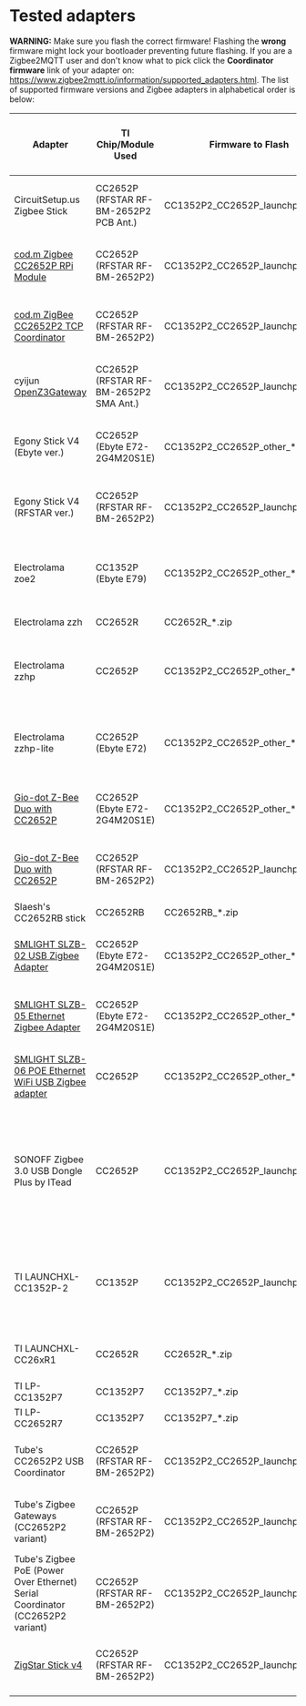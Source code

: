# Tested adapters

**WARNING:** Make sure you flash the correct firmware! Flashing the **wrong** firmware might lock your bootloader preventing future flashing. If you are a Zigbee2MQTT user and don't know what to pick click the **Coordinator firmware** link of your adapter on: https://www.zigbee2mqtt.io/information/supported_adapters.html.
The list of supported firmware versions and Zigbee adapters in alphabetical order is below:

<table>
<thead>
  <tr>
    <th>Adapter</th>
    <th>TI Chip/Module Used</th>
    <th>Firmware to Flash</th>
    <th>BSL Trigger Pin (1)</th>
    <th>Auto-BSL (2)</th>
    <th>RF Switch Control Pins (3)</th>
    <th>LED(s)</th>
    <th>Hardware Flow Control</th>
  </tr>
</thead>
<tbody>
  <tr>
    <td>CircuitSetup.us Zigbee Stick</a></td>
    <td>CC2652P<br>(RFSTAR RF-BM-2652P2 PCB Ant.)<br></td>
    <td>CC1352P2_CC2652P_launchpad_*.zip</td>
    <td>DIO_15</td>
    <td>No</td>
    <td>DIO_28: 2.4Ghz<br>DIO_29: 20dBm PA</td>
    <td>DIO_6 (Green)<br>DIO_7 (Red)<br></td>
    <td>?</td>
  </tr>
  <tr>
  <td><a href="https://github.com/codm/cc2652-raspberry-pi-module">cod.m Zigbee CC2652P RPi Module</a></td>
    <td>CC2652P<br>(RFSTAR RF-BM-2652P2)</td>
    <td>CC1352P2_CC2652P_launchpad_*.zip</td>
    <td>DIO_15</td>
    <td>No</td>
    <td>DIO_28: 2.4Ghz<br>DIO_29: 20dBm PA</td>
    <td>N/A</td>
    <td>?</td>
  </tr>
  <tr>
    <td><a href="https://github.com/codm/cc2652p2-tcp-zigbee">cod.m ZigBee CC2652P2 TCP Coordinator</a></td>
    <td>CC2652P<br>(RFSTAR RF-BM-2652P2)</td>
    <td>CC1352P2_CC2652P_launchpad_*.zip</td>
    <td>DIO_15</td>
    <td>No</td>
    <td>DIO_28: 2.4Ghz<br>DIO_29: 20dBm PA</td>
    <td>DIO_7 (Green)<br>DIO_6 (Red)<br></td>
    <td>?</td>
  </tr>
  <tr>
    <td>cyijun <a href="https://github.com/cyijun/OpenZ3Gateway">OpenZ3Gateway</a></td>
    <td>CC2652P<br>(RFSTAR RF-BM-2652P2 SMA Ant.)<br></td>
    <td>CC1352P2_CC2652P_launchpad_*.zip</td>
    <td>DIO_15</td>
    <td>No</td>
    <td>DIO_28: 2.4Ghz<br>DIO_29: 20dBm PA</td>
    <td>DIO_7 (Green)<br>DIO_6 (Red)<br></td>
    <td>?</td>
  </tr>
  <tr>
    <td>Egony Stick V4<br>(Ebyte ver.)</td>
    <td>CC2652P<br>(Ebyte E72-2G4M20S1E)</td>
    <td>CC1352P2_CC2652P_other_*.zip</td>
    <td>DIO_15</td>
    <td>Yes<br>(from Rev.2.0)</td>
    <td>DIO_5: 20dBm PA<br>DIO_6: 2.4GHz</td>
    <td>DIO_8 (Green)<br>DIO_7 (Red)<br></td>
    <td>?</td>
  </tr>
  <tr>
    <td>Egony Stick V4<br>(RFSTAR ver.)</td>
    <td>CC2652P<br>(RFSTAR RF-BM-2652P2)</td>
    <td>CC1352P2_CC2652P_launchpad_*.zip</td>
    <td>DIO_15</td>
    <td>Yes</td>
    <td>DIO_28: 2.4Ghz<br>DIO_29: 20dBm PA</td>
    <td>DIO_7 (Green)<br>DIO_6 (Red)<br></td>
    <td>?</td>
  </tr>
  <tr>
    <td>Electrolama zoe2</td>
    <td>CC1352P<br>(Ebyte E79)<br></td>
    <td>CC1352P2_CC2652P_other_*.zip</td>
    <td>DIO_15</td>
    <td>No</td>
    <td>DIO_5: 20dBm PA ??<br>DIO_6: 2.4GHz ??</td>
    <td>DIO_7 (Pink)</td>
    <td>?</td>
  </tr>
  <tr>
    <td>Electrolama zzh</td>
    <td>CC2652R</td>
    <td>CC2652R_*.zip</td>
    <td>DIO_13</td>
    <td>No</td>
    <td>N/A</td>
    <td>DIO_7 (Pink)</td>
    <td>?</td>
  </tr>
  <tr>
    <td>Electrolama zzhp</td>
    <td>CC2652P</td>
    <td>CC1352P2_CC2652P_other_*.zip</td>
    <td>DIO_15</td>
    <td>Yes</td>
    <td>DIO_5: 20dBm PA ??<br>DIO_6: 2.4GHz ??</td>
    <td>DIO_7 (Pink)</td>
    <td>?</td>
  </tr>
  <tr>
    <td>Electrolama zzhp-lite</td>
    <td>CC2652P<br>(Ebyte E72)<br></td>
    <td>CC1352P2_CC2652P_other_*.zip</td>
    <td>DIO_15</td>
    <td>Yes</td>
    <td>DIO_5: 20dBm PA ??<br>DIO_6: 2.4GHz ??<br></td>
    <td>DIO_7 (Pink)</td>
    <td>?</td>
  </tr>
  <tr>
    <td><a href="https://github.com/Gio-dot/Z-Bee-Duo">Gio-dot Z-Bee Duo with CC2652P</a></td>
    <td>CC2652P<br>(Ebyte E72-2G4M20S1E)</td>
    <td>CC1352P2_CC2652P_other_*.zip</td>
    <td>DIO_15</td>
    <td>Yes<br>(from Rev.2.0)</td>
    <td>DIO_5: 20dBm PA<br>DIO_6: 2.4GHz</td>
    <td>DIO_8 (Green)<br>DIO_7 (Red)<br></td>
    <td>?</td>
  </tr>
  <tr>
    <td><a href="https://github.com/Gio-dot/Z-Bee-Duo">Gio-dot Z-Bee Duo with CC2652P</a></td>
    <td>CC2652P<br>(RFSTAR RF-BM-2652P2)<br></td>
    <td>CC1352P2_CC2652P_launchpad_*.zip</td>
    <td>DIO_15</td>
    <td>Yes</td>
    <td>DIO_28: 2.4Ghz<br>DIO_29: 20dBm PA</td>
    <td>DIO_7 (Green)<br>DIO_6 (Red)<br></td>
    <td>?</td>
  </tr>
  <tr>
    <td>Slaesh's CC2652RB stick</td>
    <td>CC2652RB</td>
    <td>CC2652RB_*.zip</td>
    <td>DIO_13</td>
    <td>Yes</td>
    <td>N/A</td>
    <td>DIO_7 (Blue)</td>
    <td>?</td>
  </tr>
    <tr>
    <td><a href="https://smartlight.me/smart-home-devices/zigbee-devices/zigbee-coordinator-v4-cc2652p">SMLIGHT SLZB-02 USB Zigbee Adapter</td>
    <td>CC2652P<br>(Ebyte E72-2G4M20S1E)</td>
    <td>CC1352P2_CC2652P_other_*.zip</td>
    <td>DIO_15</td>
    <td>No<br></td>
    <td>DIO_5: 20dBm PA<br>DIO_6: 2.4GHz</td>
    <td>DIO_8 (Green)<br>DIO_7 (Red)<br></td>
    <td>?</td>
  </tr>
  <tr>
    <td><a href="https://smartlight.me/smart-home-devices/zigbee-devices/smlight-zigbee-lan-adapter-slzb-05en">SMLIGHT SLZB-05 Ethernet Zigbee Adapter</td>
    <td>CC2652P<br>(Ebyte E72-2G4M20S1E)</td>
    <td>CC1352P2_CC2652P_other_*.zip</td>
    <td>DIO_15</td>
    <td>Yes<br>(from Rev.3.0)<br></td>
    <td>DIO_5: 20dBm PA<br>DIO_6: 2.4GHz</td>
    <td>DIO_8 (Green)<br>DIO_7 (Red)<br></td>
    <td>?</td>
  </tr>
    <tr>
    <td><a href="https://smlight.tech/product/slzb-06/">SMLIGHT SLZB-06 POE Ethernet WiFi USB Zigbee adapter</td>
    <td>CC2652P</td>
    <td>CC1352P2_CC2652P_other_*.zip</td>
    <td>DIO_15</td>
    <td>Yes<br></td>
    <td>DIO_5: 20dBm PA<br>DIO_6: 2.4GHz</td>
    <td>DIO_8 (Green)<br>DIO_7 (Red)<br></td>
    <td>?</td>
  </tr>
  <tr>
    <td>SONOFF Zigbee 3.0 USB Dongle Plus by ITead</td>
    <td>CC2652P</td>
    <td>CC1352P2_CC2652P_launchpad_*.zip</td>
    <td>DIO_15</td>
    <td>Yes</td>
    <td>DIO_29: 20dBm PA</td>
    <td>DIO_7(Not welded)<br>Power LED(Red)</td>
    <td>DIO13: TX<br>DIO12:RC<br>DIO19: CTS(DIP switch ON)<br>DIO18: RTS(DIP switch ON)</td>
  </tr>
  <tr>
    <td>TI LAUNCHXL-CC1352P-2</td>
    <td>CC1352P</td>
    <td>CC1352P2_CC2652P_launchpad_*.zip</td>
    <td>DIO_15</td>
    <td>No</td>
    <td>DIO_28: 2.4Ghz<br>DIO_29: 20dBm PA<br>DIO_30: Sub-1GHz</td>
    <td>DIO_6 (Red)<br>DIO_7 (Green)<br></td>
    <td>?</td>
  </tr>
  <tr>
    <td>TI LAUNCHXL-CC26xR1</td>
    <td>CC2652R</td>
    <td>CC2652R_*.zip<br></td>
    <td>DIO_13</td>
    <td>No</td>
    <td>N/A</td>
    <td>DIO_6 (Red)<br>DIO_7 (Green)<br></td>
    <td>?</td>
  </tr>
  <tr>
    <td>TI LP-CC1352P7</td>
    <td>CC1352P7</td>
    <td>CC1352P7_*.zip<br></td>
    <td>?</td>
    <td>No</td>
    <td>?</td>
    <td>?</td>
    <td>?</td>
  </tr>
  </tr>
    <tr>
    <td>TI LP-CC2652R7</td>
    <td>CC1352P7</td>
    <td>CC1352P7_*.zip<br></td>
    <td>?</td>
    <td>No</td>
    <td>?</td>
    <td>N/A</td>
    <td>?</td>
  </tr>
  <tr>
    <td>Tube's CC2652P2 USB Coordinator<br></td>
    <td>CC2652P<br>(RFSTAR RF-BM-2652P2)<br></td>
    <td>CC1352P2_CC2652P_launchpad_*.zip</td>
    <td>DIO_15</td>
    <td>N/A</td>
    <td>DIO_28: 2.4Ghz<br>DIO_29: 20dBm PA</td>
    <td>N/A</td>
    <td>?</td>
  </tr>
  <tr>
    <td>Tube's Zigbee Gateways (CC2652P2 variant)<br></td>
    <td>CC2652P<br>(RFSTAR RF-BM-2652P2)<br></td>
    <td>CC1352P2_CC2652P_launchpad_*.zip</td>
    <td>DIO_15</td>
    <td>N/A</td>
    <td>DIO_28: 2.4Ghz<br>DIO_29: 20dBm PA</td>
    <td>N/A</td>
    <td>?</td>
  </tr>
  <tr>
    <td>Tube's Zigbee PoE (Power Over Ethernet) Serial Coordinator (CC2652P2 variant)<br></td>
    <td>CC2652P<br>(RFSTAR RF-BM-2652P2)<br></td>
    <td>CC1352P2_CC2652P_launchpad_*.zip</td>
    <td>DIO_15</td>
    <td>N/A</td>
    <td>DIO_28: 2.4Ghz<br>DIO_29: 20dBm PA</td>
    <td>N/A</td>
    <td>?</td>
  </tr>
  <tr>
    <td><a href="https://zig-star.com">ZigStar Stick v4</a></td>
    <td>CC2652P<br>(RFSTAR RF-BM-2652P2)<br></td>
    <td>CC1352P2_CC2652P_launchpad_*.zip</td>
    <td>DIO_15</td>
    <td>Only for CH340C ver.</td>
    <td>DIO_28: 2.4Ghz<br>DIO_29: 20dBm PA</td>
    <td>DIO_6 (Green)<br>DIO_7 (Red)<br></td>
    <td>?</td>
  </tr>
</tbody>
</table>

